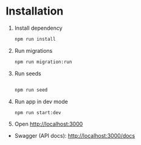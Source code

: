 # Installation

1. Install dependency

   ```bash
   npm run install
   ````

2. Run migrations

   ```bash
   npm run migration:run
   ```

3. Run seeds

   ```bash

   npm run seed

4. Run app in dev mode

   ```bash
   npm run start:dev
   ```

5. Open <http://localhost:3000>

- Swagger (API docs): <http://localhost:3000/docs>
